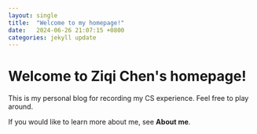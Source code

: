 ```yaml
---
layout: single
title:  "Welcome to my homepage!"
date:   2024-06-26 21:07:15 +0800
categories: jekyll update
---
```

# Welcome to Ziqi Chen's homepage!
This is my personal blog for recording my CS experience. Feel free to play around.

If you would like to learn more about me, see **About me**.
